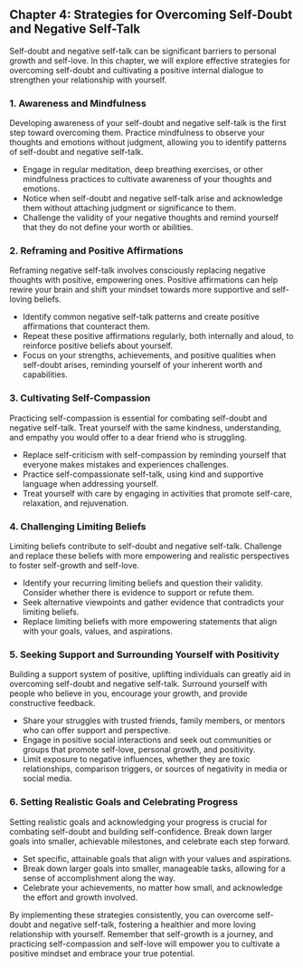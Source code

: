Chapter 4: Strategies for Overcoming Self-Doubt and Negative Self-Talk
----------------------------------------------------------------------

Self-doubt and negative self-talk can be significant barriers to personal growth and self-love. In this chapter, we will explore effective strategies for overcoming self-doubt and cultivating a positive internal dialogue to strengthen your relationship with yourself.

### **1. Awareness and Mindfulness**

Developing awareness of your self-doubt and negative self-talk is the first step toward overcoming them. Practice mindfulness to observe your thoughts and emotions without judgment, allowing you to identify patterns of self-doubt and negative self-talk.

* Engage in regular meditation, deep breathing exercises, or other mindfulness practices to cultivate awareness of your thoughts and emotions.
* Notice when self-doubt and negative self-talk arise and acknowledge them without attaching judgment or significance to them.
* Challenge the validity of your negative thoughts and remind yourself that they do not define your worth or abilities.

### **2. Reframing and Positive Affirmations**

Reframing negative self-talk involves consciously replacing negative thoughts with positive, empowering ones. Positive affirmations can help rewire your brain and shift your mindset towards more supportive and self-loving beliefs.

* Identify common negative self-talk patterns and create positive affirmations that counteract them.
* Repeat these positive affirmations regularly, both internally and aloud, to reinforce positive beliefs about yourself.
* Focus on your strengths, achievements, and positive qualities when self-doubt arises, reminding yourself of your inherent worth and capabilities.

### **3. Cultivating Self-Compassion**

Practicing self-compassion is essential for combating self-doubt and negative self-talk. Treat yourself with the same kindness, understanding, and empathy you would offer to a dear friend who is struggling.

* Replace self-criticism with self-compassion by reminding yourself that everyone makes mistakes and experiences challenges.
* Practice self-compassionate self-talk, using kind and supportive language when addressing yourself.
* Treat yourself with care by engaging in activities that promote self-care, relaxation, and rejuvenation.

### **4. Challenging Limiting Beliefs**

Limiting beliefs contribute to self-doubt and negative self-talk. Challenge and replace these beliefs with more empowering and realistic perspectives to foster self-growth and self-love.

* Identify your recurring limiting beliefs and question their validity. Consider whether there is evidence to support or refute them.
* Seek alternative viewpoints and gather evidence that contradicts your limiting beliefs.
* Replace limiting beliefs with more empowering statements that align with your goals, values, and aspirations.

### **5. Seeking Support and Surrounding Yourself with Positivity**

Building a support system of positive, uplifting individuals can greatly aid in overcoming self-doubt and negative self-talk. Surround yourself with people who believe in you, encourage your growth, and provide constructive feedback.

* Share your struggles with trusted friends, family members, or mentors who can offer support and perspective.
* Engage in positive social interactions and seek out communities or groups that promote self-love, personal growth, and positivity.
* Limit exposure to negative influences, whether they are toxic relationships, comparison triggers, or sources of negativity in media or social media.

### **6. Setting Realistic Goals and Celebrating Progress**

Setting realistic goals and acknowledging your progress is crucial for combating self-doubt and building self-confidence. Break down larger goals into smaller, achievable milestones, and celebrate each step forward.

* Set specific, attainable goals that align with your values and aspirations.
* Break down larger goals into smaller, manageable tasks, allowing for a sense of accomplishment along the way.
* Celebrate your achievements, no matter how small, and acknowledge the effort and growth involved.

By implementing these strategies consistently, you can overcome self-doubt and negative self-talk, fostering a healthier and more loving relationship with yourself. Remember that self-growth is a journey, and practicing self-compassion and self-love will empower you to cultivate a positive mindset and embrace your true potential.
